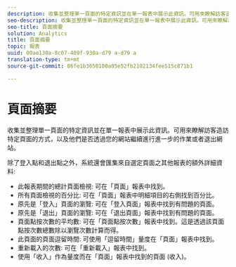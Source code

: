 ```yaml
---
description: 收集並整理單一頁面的特定資訊並在單一報表中展示此資訊。可用來瞭解訪客造訪特定頁面的方式，以及他們是否透過您的網站繼續進行進一步的作業或者退出網站。
seo-description: 收集並整理單一頁面的特定資訊並在單一報表中展示此資訊。可用來瞭解訪客造訪特定頁面的方式，以及他們是否透過您的網站繼續進行進一步的作業或者退出網站。
seo-title: 頁面摘要
solution: Analytics
title: 頁面摘要
topic: 報表
uuid: 00ae130a-8c07-409f-930a-d79 a-d79 a
translation-type: tm+mt
source-git-commit: 86fe1b3650100a05e52fb2102134fee515c871b1

---
```



# 頁面摘要

收集並整理單一頁面的特定資訊並在單一報表中展示此資訊。可用來瞭解訪客造訪特定頁面的方式，以及他們是否透過您的網站繼續進行進一步的作業或者退出網站。

除了登入點和退出點之外，系統還會匯集來自選定頁面之其他報表的額外詳細資料:

* 此報表期間的總計頁面檢視: 可在「頁面」報表中找到。
* 所有頁面檢視的百分比: 可在「頁面」報表中明細項目的右側找到百分比。
* 原先是「登入」頁面的瀏覽: 可在「登入頁面」報表中找到有問題的頁面。
* 原先是「退出」頁面的瀏覽: 可在「退出頁面」報表中找到有問題的頁面。
* 頁面點按次數的平均數: 可在「頁面點按次數」報表中找到。這是透過該頁面點按次數總數除以瀏覽次數計算而得。
* 此頁面的頁面逗留時間: 可使用「逗留時間」量度在「頁面」報表中找到。
* 重新載入的次數: 可在「重新載入」報表中找到。
* 使用「收入」作為量度而在「頁面」報表中找到的頁面 (收入)。

